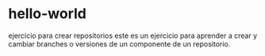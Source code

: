 # hello-world
ejercicio para crear repositorios
este es un ejercicio para aprender a crear y cambiar branches o versiones de un componente de un repositorio.
